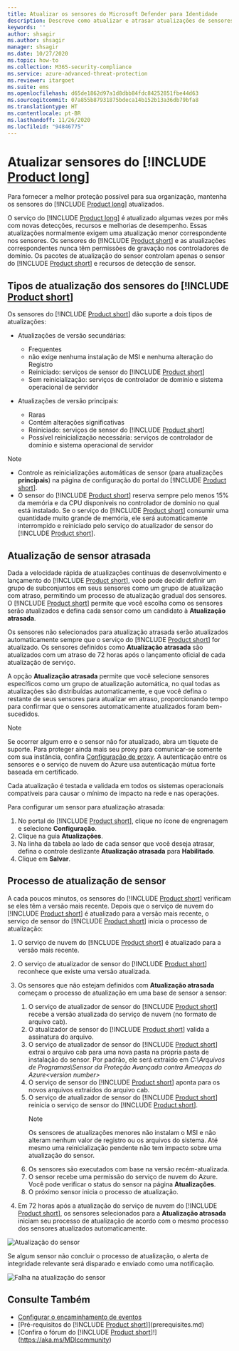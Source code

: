 ```yaml
---
title: Atualizar os sensores do Microsoft Defender para Identidade
description: Descreve como atualizar e atrasar atualizações de sensores no Microsoft Defender para Identidade.
keywords: ''
author: shsagir
ms.author: shsagir
manager: shsagir
ms.date: 10/27/2020
ms.topic: how-to
ms.collection: M365-security-compliance
ms.service: azure-advanced-threat-protection
ms.reviewer: itargoet
ms.suite: ems
ms.openlocfilehash: d65de1862d97a1d8dbb84fdc84252851fbe44d63
ms.sourcegitcommit: 07a855b87931875bdeca14b152b13a36db79bfa8
ms.translationtype: HT
ms.contentlocale: pt-BR
ms.lasthandoff: 11/26/2020
ms.locfileid: "94846775"
---
```

# <a name="update-product-long-sensors"></a>Atualizar sensores do [!INCLUDE [Product long](includes/product-long.md)]

Para fornecer a melhor proteção possível para sua organização, mantenha os sensores do [!INCLUDE [Product long](includes/product-long.md)] atualizados.

O serviço do [!INCLUDE [Product long](includes/product-long.md)] é atualizado algumas vezes por mês com novas detecções, recursos e melhorias de desempenho. Essas atualizações normalmente exigem uma atualização menor correspondente nos sensores. Os sensores do [!INCLUDE [Product short](includes/product-short.md)] e as atualizações correspondentes nunca têm permissões de gravação nos controladores de domínio. Os pacotes de atualização do sensor controlam apenas o sensor do [!INCLUDE [Product short](includes/product-short.md)] e recursos de detecção de sensor.

## <a name="product-short-sensor-update-types"></a>Tipos de atualização dos sensores do [!INCLUDE [Product short](includes/product-short.md)]

Os sensores do [!INCLUDE [Product short](includes/product-short.md)] dão suporte a dois tipos de atualizações:

- Atualizações de versão secundárias:
  - Frequentes
  - não exige nenhuma instalação de MSI e nenhuma alteração do Registro
  - Reiniciado: serviços de sensor do [!INCLUDE [Product short](includes/product-short.md)]
  - Sem reinicialização: serviços de controlador de domínio e sistema operacional de servidor

- Atualizações de versão principais:
  - Raras
  - Contém alterações significativas
  - Reiniciado: serviços de sensor do [!INCLUDE [Product short](includes/product-short.md)]
  - Possível reinicialização necessária: serviços de controlador de domínio e sistema operacional de servidor

> [!NOTE]
>
> - Controle as reinicializações automáticas de sensor (para atualizações **principais**) na página de configuração do portal do [!INCLUDE [Product short](includes/product-short.md)].
> - O sensor do [!INCLUDE [Product short](includes/product-short.md)] reserva sempre pelo menos 15% da memória e da CPU disponíveis no controlador de domínio no qual está instalado. Se o serviço do [!INCLUDE [Product short](includes/product-short.md)] consumir uma quantidade muito grande de memória, ele será automaticamente interrompido e reiniciado pelo serviço do atualizador de sensor do [!INCLUDE [Product short](includes/product-short.md)].

## <a name="delayed-sensor-update"></a>Atualização de sensor atrasada

Dada a velocidade rápida de atualizações contínuas de desenvolvimento e lançamento do [!INCLUDE [Product short](includes/product-short.md)], você pode decidir definir um grupo de subconjuntos em seus sensores como um grupo de atualização com atraso, permitindo um processo de atualização gradual dos sensores. O [!INCLUDE [Product short](includes/product-short.md)] permite que você escolha como os sensores serão atualizados e defina cada sensor como um candidato à **Atualização atrasada**.

Os sensores não selecionados para atualização atrasada serão atualizados automaticamente sempre que o serviço do [!INCLUDE [Product short](includes/product-short.md)] for atualizado. Os sensores definidos como **Atualização atrasada** são atualizados com um atraso de 72 horas após o lançamento oficial de cada atualização de serviço.

A opção **Atualização atrasada** permite que você selecione sensores específicos como um grupo de atualização automática, no qual todas as atualizações são distribuídas automaticamente, e que você defina o restante de seus sensores para atualizar em atraso, proporcionando tempo para confirmar que o sensores automaticamente atualizados foram bem-sucedidos.

> [!NOTE]
> Se ocorrer algum erro e o sensor não for atualizado, abra um tíquete de suporte. Para proteger ainda mais seu proxy para comunicar-se somente com sua instância, confira [Configuração de proxy](configure-proxy.md).
A autenticação entre os sensores e o serviço de nuvem do Azure usa autenticação mútua forte baseada em certificado.

Cada atualização é testada e validada em todos os sistemas operacionais compatíveis para causar o mínimo de impacto na rede e nas operações.

Para configurar um sensor para atualização atrasada:

1. No portal do [!INCLUDE [Product short](includes/product-short.md)], clique no ícone de engrenagem e selecione **Configuração**.
1. Clique na guia **Atualizações**.
1. Na linha da tabela ao lado de cada sensor que você deseja atrasar, defina o controle deslizante **Atualização atrasada** para **Habilitado**.
1. Clique em **Salvar**.

## <a name="sensor-update-process"></a>Processo de atualização de sensor

A cada poucos minutos, os sensores do [!INCLUDE [Product short](includes/product-short.md)] verificam se eles têm a versão mais recente. Depois que o serviço de nuvem do [!INCLUDE [Product short](includes/product-short.md)] é atualizado para a versão mais recente, o serviço de sensor do [!INCLUDE [Product short](includes/product-short.md)] inicia o processo de atualização:

1. O serviço de nuvem do [!INCLUDE [Product short](includes/product-short.md)] é atualizado para a versão mais recente.
1. O serviço de atualizador de sensor do [!INCLUDE [Product short](includes/product-short.md)] reconhece que existe uma versão atualizada.
1. Os sensores que não estejam definidos com **Atualização atrasada** começam o processo de atualização em uma base de sensor a sensor:
    1. O serviço de atualizador de sensor do [!INCLUDE [Product short](includes/product-short.md)] recebe a versão atualizada do serviço de nuvem (no formato de arquivo cab).
    1. O atualizador de sensor do [!INCLUDE [Product short](includes/product-short.md)] valida a assinatura do arquivo.
    1. O serviço de atualizador de sensor do [!INCLUDE [Product short](includes/product-short.md)] extrai o arquivo cab para uma nova pasta na própria pasta de instalação do sensor. Por padrão, ele será extraído em *C:\Arquivos de Programas\Sensor da Proteção Avançada contra Ameaças do Azure\<version number>*
    1. O serviço de sensor do [!INCLUDE [Product short](includes/product-short.md)] aponta para os novos arquivos extraídos do arquivo cab.
    1. O serviço de atualizador de sensor do [!INCLUDE [Product short](includes/product-short.md)] reinicia o serviço de sensor do [!INCLUDE [Product short](includes/product-short.md)].
        > [!NOTE]
        > Os sensores de atualizações menores não instalam o MSI e não alteram nenhum valor de registro ou os arquivos do sistema. Até mesmo uma reinicialização pendente não tem impacto sobre uma atualização do sensor.
    1. Os sensores são executados com base na versão recém-atualizada.
    1. O sensor recebe uma permissão do serviço de nuvem do Azure. Você pode verificar o status do sensor na página **Atualizações**.
    1. O próximo sensor inicia o processo de atualização.

1. Em 72 horas após a atualização do serviço de nuvem do [!INCLUDE [Product short](includes/product-short.md)], os sensores selecionados para a **Atualização atrasada** iniciam seu processo de atualização de acordo com o mesmo processo dos sensores atualizados automaticamente.

![Atualização do sensor](media/sensor-update.png)

Se algum sensor não concluir o processo de atualização, o alerta de integridade relevante será disparado e enviado como uma notificação.

![Falha na atualização do sensor](media/sensor-outdated.png)

## <a name="see-also"></a>Consulte Também

- [Configurar o encaminhamento de eventos](configure-event-forwarding.md)
- [Pré-requisitos do [!INCLUDE [Product short](includes/product-short.md)]](prerequisites.md)
- [Confira o fórum do [!INCLUDE [Product short](includes/product-short.md)]!](https://aka.ms/MDIcommunity)
